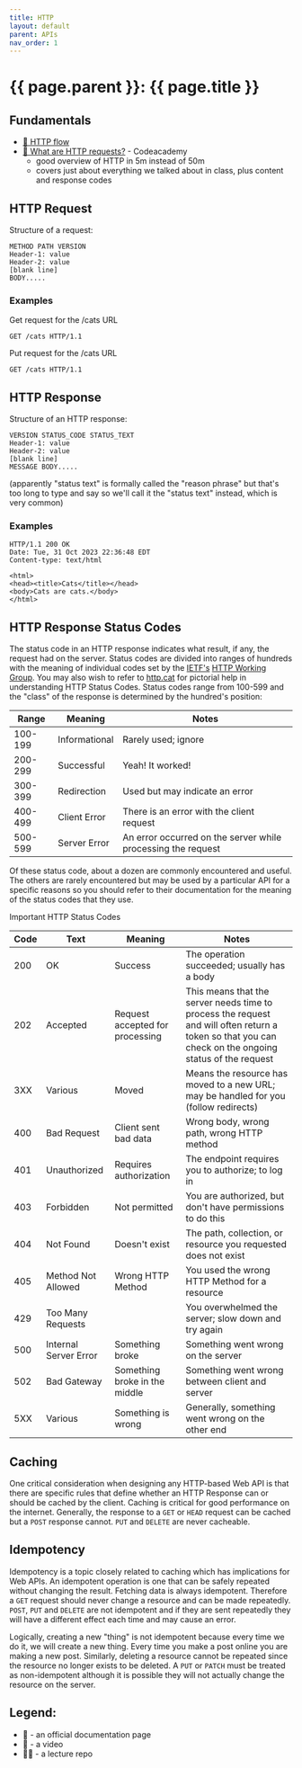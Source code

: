```yaml
---
title: HTTP
layout: default
parent: APIs
nav_order: 1
---
```


# {{ page.parent }}: {{ page.title }}

## Fundamentals

- [📘 HTTP flow](https://developer.mozilla.org/en-US/docs/Web/HTTP/Overview#http_flow)
- [🍿 What are HTTP requests?](https://www.youtube.com/watch?v=-Zea7GB2OwA) - Codeacademy
    - good overview of HTTP in 5m instead of 50m
    - covers just about everything we talked about in class, plus content and
      response codes

## HTTP Request

Structure of a request:

```
METHOD PATH VERSION
Header-1: value
Header-2: value
[blank line]
BODY.....
```

### Examples

Get request for the /cats URL

```
GET /cats HTTP/1.1
```

Put request for the /cats URL

```
GET /cats HTTP/1.1
```

## HTTP Response

Structure of an HTTP response:

```
VERSION STATUS_CODE STATUS_TEXT
Header-1: value
Header-2: value
[blank line]
MESSAGE BODY.....
```

(apparently "status text" is formally called the "reason phrase" but that's too
long to type and say so we'll call it the "status text" instead, which is very
common)

### Examples

```
HTTP/1.1 200 OK
Date: Tue, 31 Oct 2023 22:36:48 EDT
Content-type: text/html

<html>
<head><title>Cats</title></head>
<body>Cats are cats.</body>
</html>
```

## HTTP Response Status Codes

The status code in an HTTP response indicates what result, if any, the request
had on the server. Status codes are divided into ranges of hundreds with the
meaning of individual codes set by the [IETF's](https://www.ietf.org/) [HTTP
Working Group](https://httpwg.org/specs/rfc9110.html#status.codes).
You may also wish to refer to [http.cat](https://http.cat/) for pictorial help
in understanding HTTP Status Codes. Status codes range from 100-599 and the
"class" of the response is determined by the hundred's position:

| Range   | Meaning       | Notes                                                        |
| ----    | ---           | --                                                           |
| 100-199 | Informational | Rarely used; ignore                                          |
| 200-299 | Successful    | Yeah! It worked!                                             |
| 300-399 | Redirection   | Used but may indicate an error                               |
| 400-499 | Client Error  | There is an error with the client request                    |
| 500-599 | Server Error  | An error occurred on the server while processing the request |

Of these status code, about a dozen are commonly encountered and useful. The
others are rarely encountered but may be used by a particular API for a specific
reasons so you should refer to their documentation for the meaning of the status
codes that they use.

Important HTTP Status Codes

| Code | Text | Meaning | Notes                                       |
| ---- | ---- | ------- | -----                                       |
| 200  | OK   | Success | The operation succeeded; usually has a body |
| 202  | Accepted    | Request accepted for processing | This means that the server needs time to process the request and will often return a token so that you can check on the ongoing status of the request |
| 3XX  | Various | Moved | Means the resource has moved to a new URL; may be handled for you (follow redirects) |
| 400  | Bad Request | Client sent bad data | Wrong body, wrong path, wrong HTTP method |
| 401  | Unauthorized | Requires authorization | The endpoint requires you to authorize; to log in |
| 403  | Forbidden | Not permitted | You are authorized, but don't have permissions to do this |
| 404  | Not Found | Doesn't exist | The path, collection, or resource you requested does not exist |
| 405  | Method Not Allowed | Wrong HTTP Method | You used the wrong HTTP Method for a resource |
| 429  | Too Many Requests | | You overwhelmed the server; slow down and try again |
| 500  | Internal Server Error | Something broke | Something went wrong on the server |
| 502  | Bad Gateway | Something broke in the middle | Something went wrong between client and server |
| 5XX  | Various | Something is wrong | Generally, something went wrong on the other end |

## Caching

One critical consideration when designing any HTTP-based Web API is that there
are specific rules that define whether an HTTP Response can or should be cached
by the client. Caching is critical for good performance on the internet.
Generally, the response to a `GET` or `HEAD` request can be cached but a `POST`
response cannot. `PUT` and `DELETE` are never cacheable.

## Idempotency

Idempotency is a topic closely related to caching which has implications for Web
APIs. An idempotent operation is one that can be safely repeated without
changing the result. Fetching data is always idempotent. Therefore a `GET`
request should never change a resource and can be made repeatedly. `POST`, `PUT`
and `DELETE` are not idempotent and if they are sent repeatedly they will have a
different effect each time and may cause an error.

Logically, creating a new "thing" is not idempotent because every time we do it,
we will create a new thing. Every time you make a post online you are making a
new post. Similarly, deleting a resource cannot be repeated since the resource
no longer exists to be deleted. A `PUT` or `PATCH` must be treated as
non-idempotent although it is possible they will not actually change the
resource on the server.

## Legend:

- 📘 - an official documentation page
- 🍿 - a video
- 👨‍🏫 - a lecture repo

